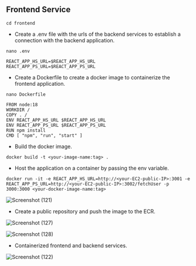 ## Frontend Service

```
cd frontend
```

- Create a .env file with the urls of the backend services to establish a connection with the backend application.

```
nano .env
```
```
REACT_APP_HS_URL=$REACT_APP_HS_URL
REACT_APP_PS_URL=$REACT_APP_PS_URL
```

- Create a Dockerfile to create a docker image to containerize the frontend application.

```
nano Dockerfile
```
```
FROM node:18
WORKDIR /
COPY . /
ENV REACT_APP_HS_URL $REACT_APP_HS_URL
ENV REACT_APP_PS_URL $REACT_APP_PS_URL
RUN npm install
CMD [ "npm", "run", "start" ]
```

- Build the docker image.

```
docker build -t <your-image-name:tag> .
```

- Host the application on a container by passing the env variable.

```
docker run -it -e REACT_APP_HS_URL=http://<your-EC2-public-IP>:3001 -e REACT_APP_PS_URL=http://<your-EC2-public-IP>:3002/fetchUser -p 3000:3000 <your-docker-image-name:tag>
```

![Screenshot (121)](https://github.com/TeamKanyarasi/MERN_App_Microservices/assets/139607786/be302baf-f1aa-4748-b630-6190682cf96c)

- Create a public repository and push the image to the ECR.

![Screenshot (127)](https://github.com/TeamKanyarasi/MERN_App_Microservices/assets/139607786/37492c00-3de6-43f2-adc3-fda037eff8f7)

![Screenshot (128)](https://github.com/TeamKanyarasi/MERN_App_Microservices/assets/139607786/66d55450-8ac0-4c30-baad-65870bb9daa1)

- Containerized frontend and backend services.

![Screenshot (122)](https://github.com/TeamKanyarasi/MERN_App_Microservices/assets/139607786/6a1d5a09-156c-429c-bc39-53ae5577963b)


